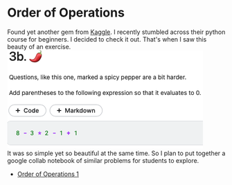 # Order of Operations

Found yet another gem from [Kaggle](https://www.kaggle.com). I recently stumbled across their python course for beginners. I decided to check it out. That's when I saw this beauty of an exercise.
<br>![screenshot](kaggle-screenshot.png)<br>
It was so simple yet so beautiful at the same time. So I plan to put together a google collab notebook of similar problems for students to explore.

- [Order of Operations 1](https://colab.research.google.com/drive/1SMZZER6MUNb_GNOE0YDuwJfH3Kh-VWi2?usp=sharing)
